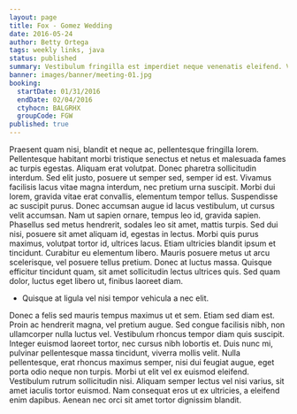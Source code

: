 ```yaml
---
layout: page
title: Fox - Gomez Wedding
date: 2016-05-24
author: Betty Ortega
tags: weekly links, java
status: published
summary: Vestibulum fringilla est imperdiet neque venenatis eleifend. Vivamus a ligula.
banner: images/banner/meeting-01.jpg
booking:
  startDate: 01/31/2016
  endDate: 02/04/2016
  ctyhocn: BALGRHX
  groupCode: FGW
published: true
---
```

Praesent quam nisi, blandit et neque ac, pellentesque fringilla lorem. Pellentesque habitant morbi tristique senectus et netus et malesuada fames ac turpis egestas. Aliquam erat volutpat. Donec pharetra sollicitudin interdum. Sed elit justo, posuere ut semper sed, semper id est. Vivamus facilisis lacus vitae magna interdum, nec pretium urna suscipit. Morbi dui lorem, gravida vitae erat convallis, elementum tempor tellus. Suspendisse ac suscipit purus.
Donec accumsan augue id lacus vestibulum, ut cursus velit accumsan. Nam ut sapien ornare, tempus leo id, gravida sapien. Phasellus sed metus hendrerit, sodales leo sit amet, mattis turpis. Sed dui nisi, posuere sit amet aliquam id, egestas in lectus. Morbi quis purus maximus, volutpat tortor id, ultrices lacus. Etiam ultricies blandit ipsum et tincidunt. Curabitur eu elementum libero. Mauris posuere metus ut arcu scelerisque, vel posuere tellus pretium. Donec at luctus massa. Quisque efficitur tincidunt quam, sit amet sollicitudin lectus ultrices quis. Sed quam dolor, luctus eget libero ut, finibus laoreet diam.

* Quisque at ligula vel nisi tempor vehicula a nec elit.

Donec a felis sed mauris tempus maximus ut et sem. Etiam sed diam est. Proin ac hendrerit magna, vel pretium augue. Sed congue facilisis nibh, non ullamcorper nulla luctus vel. Vestibulum rhoncus tempor diam quis suscipit. Integer euismod laoreet tortor, nec cursus nibh lobortis et. Duis nunc mi, pulvinar pellentesque massa tincidunt, viverra mollis velit. Nulla pellentesque, erat rhoncus maximus semper, nisi dui feugiat augue, eget porta odio neque non turpis. Morbi ut elit vel ex euismod eleifend. Vestibulum rutrum sollicitudin nisi. Aliquam semper lectus vel nisi varius, sit amet iaculis tortor euismod. Nam consequat eros ut ex ultricies, a eleifend enim dapibus. Aenean nec orci sit amet tortor dignissim blandit.
